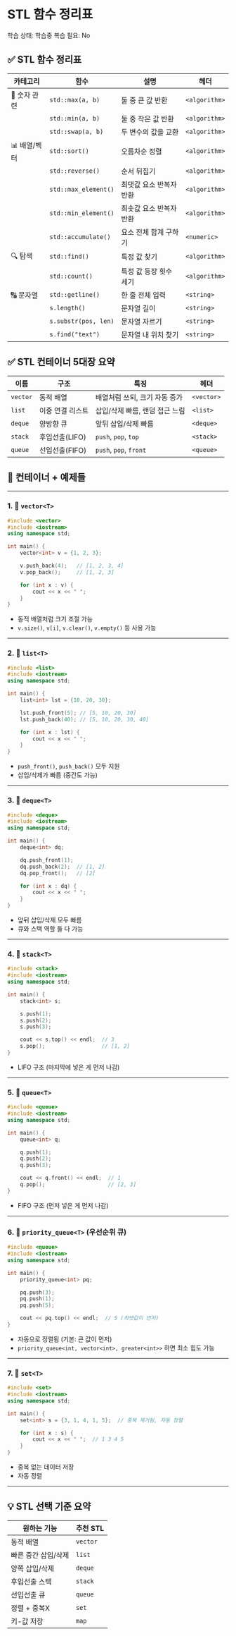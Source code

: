 # STL 함수 정리표

학습 상태: 학습중
복습 필요: No

## ✅ STL 함수 정리표

| 카테고리 | 함수 | 설명 | 헤더 |
| --- | --- | --- | --- |
| 🔢 숫자 관련 | `std::max(a, b)` | 둘 중 큰 값 반환 | `<algorithm>` |
|  | `std::min(a, b)` | 둘 중 작은 값 반환 | `<algorithm>` |
|  | `std::swap(a, b)` | 두 변수의 값을 교환 | `<algorithm>` |
| 📊 배열/벡터 | `std::sort()` | 오름차순 정렬 | `<algorithm>` |
|  | `std::reverse()` | 순서 뒤집기 | `<algorithm>` |
|  | `std::max_element()` | 최댓값 요소 반복자 반환 | `<algorithm>` |
|  | `std::min_element()` | 최솟값 요소 반복자 반환 | `<algorithm>` |
|  | `std::accumulate()` | 요소 전체 합계 구하기 | `<numeric>` |
| 🔍 탐색 | `std::find()` | 특정 값 찾기 | `<algorithm>` |
|  | `std::count()` | 특정 값 등장 횟수 세기 | `<algorithm>` |
| 🔠 문자열 | `std::getline()` | 한 줄 전체 입력 | `<string>` |
|  | `s.length()` | 문자열 길이 | `<string>` |
|  | `s.substr(pos, len)` | 문자열 자르기 | `<string>` |
|  | `s.find("text")` | 문자열 내 위치 찾기 | `<string>` |

## ✅ STL 컨테이너 5대장 요약

| 이름 | 구조 | 특징 | 헤더 |
| --- | --- | --- | --- |
| `vector` | 동적 배열 | 배열처럼 쓰되, 크기 자동 증가 | `<vector>` |
| `list` | 이중 연결 리스트 | 삽입/삭제 빠름, 랜덤 접근 느림 | `<list>` |
| `deque` | 양방향 큐 | 앞뒤 삽입/삭제 빠름 | `<deque>` |
| `stack` | 후입선출(LIFO) | `push`, `pop`, `top` | `<stack>` |
| `queue` | 선입선출(FIFO) | `push`, `pop`, `front` | `<queue>` |

## 📌 컨테이너 + 예제들

---

### 1. 🔹 `vector<T>`

```cpp
#include <vector>
#include <iostream>
using namespace std;

int main() {
    vector<int> v = {1, 2, 3};

    v.push_back(4);   // [1, 2, 3, 4]
    v.pop_back();     // [1, 2, 3]

    for (int x : v) {
        cout << x << " ";
    }
}
```

- 동적 배열처럼 크기 조절 가능
- `v.size()`, `v[i]`, `v.clear()`, `v.empty()` 등 사용 가능

---

### 2. 🔹 `list<T>`

```cpp
#include <list>
#include <iostream>
using namespace std;

int main() {
    list<int> lst = {10, 20, 30};

    lst.push_front(5); // [5, 10, 20, 30]
    lst.push_back(40); // [5, 10, 20, 30, 40]

    for (int x : lst) {
        cout << x << " ";
    }
}
```

- `push_front()`, `push_back()` 모두 지원
- 삽입/삭제가 빠름 (중간도 가능)

---

### 3. 🔹 `deque<T>`

```cpp
#include <deque>
#include <iostream>
using namespace std;

int main() {
    deque<int> dq;

    dq.push_front(1);
    dq.push_back(2);  // [1, 2]
    dq.pop_front();   // [2]

    for (int x : dq) {
        cout << x << " ";
    }
}
```

- 앞뒤 삽입/삭제 모두 빠름
- 큐와 스택 역할 둘 다 가능

---

### 4. 🔹 `stack<T>`

```cpp
#include <stack>
#include <iostream>
using namespace std;

int main() {
    stack<int> s;

    s.push(1);
    s.push(2);
    s.push(3);

    cout << s.top() << endl;  // 3
    s.pop();                  // [1, 2]
}
```

- LIFO 구조 (마지막에 넣은 게 먼저 나감)

---

### 5. 🔹 `queue<T>`

```cpp
#include <queue>
#include <iostream>
using namespace std;

int main() {
    queue<int> q;

    q.push(1);
    q.push(2);
    q.push(3);

    cout << q.front() << endl;  // 1
    q.pop();                    // [2, 3]
}
```

- FIFO 구조 (먼저 넣은 게 먼저 나감)

---

### 6. 🔹 `priority_queue<T>` (우선순위 큐)

```cpp
#include <queue>
#include <iostream>
using namespace std;

int main() {
    priority_queue<int> pq;

    pq.push(3);
    pq.push(1);
    pq.push(5);

    cout << pq.top() << endl;  // 5 (최댓값이 먼저)
}
```

- 자동으로 정렬됨 (기본: 큰 값이 먼저)
- `priority_queue<int, vector<int>, greater<int>>` 하면 최소 힙도 가능

---

### 7. 🔹 `set<T>`

```cpp
#include <set>
#include <iostream>
using namespace std;

int main() {
    set<int> s = {3, 1, 4, 1, 5};  // 중복 제거됨, 자동 정렬

    for (int x : s) {
        cout << x << " ";  // 1 3 4 5
    }
}
```

- 중복 없는 데이터 저장
- 자동 정렬

---

## 💡 STL 선택 기준 요약

| 원하는 기능 | 추천 STL |
| --- | --- |
| 동적 배열 | `vector` |
| 빠른 중간 삽입/삭제 | `list` |
| 양쪽 삽입/삭제 | `deque` |
| 후입선출 스택 | `stack` |
| 선입선출 큐 | `queue` |
| 정렬 + 중복X | `set` |
| 키-값 저장 | `map` |